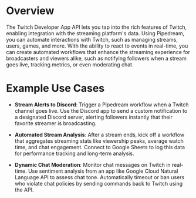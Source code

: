 # Overview

The Twitch Developer App API lets you tap into the rich features of Twitch, enabling integration with the streaming platform's data. Using Pipedream, you can automate interactions with Twitch, such as managing streams, users, games, and more. With the ability to react to events in real-time, you can create automated workflows that enhance the streaming experience for broadcasters and viewers alike, such as notifying followers when a stream goes live, tracking metrics, or even moderating chat.

# Example Use Cases

- **Stream Alerts to Discord**: Trigger a Pipedream workflow when a Twitch channel goes live. Use the Discord app to send a custom notification to a designated Discord server, alerting followers instantly that their favorite streamer is broadcasting.

- **Automated Stream Analysis**: After a stream ends, kick off a workflow that aggregates streaming stats like viewership peaks, average watch time, and chat engagement. Connect to Google Sheets to log this data for performance tracking and long-term analysis.

- **Dynamic Chat Moderation**: Monitor chat messages on Twitch in real-time. Use sentiment analysis from an app like Google Cloud Natural Language API to assess chat tone. Automatically timeout or ban users who violate chat policies by sending commands back to Twitch using the API.
